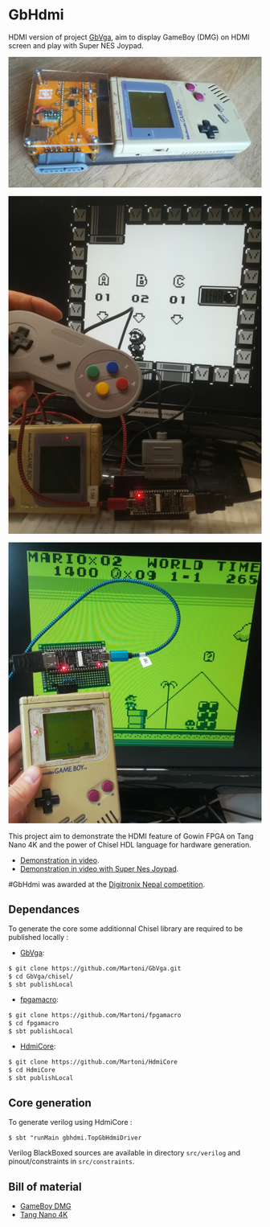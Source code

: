 GbHdmi
======

HDMI version of project [GbVga](https://github.com/Martoni/GbVga), aim to
display GameBoy (DMG) on HDMI screen and play with Super NES Joypad.

![gbswitch_final_version](images/gbhdmi_photo.jpg)

![Mario Land 2 with pocket colors](images/marioland2_pocket_color.jpg)

![Mario in HDMI full screen](images/playing_mario_bros.png)

This project aim to demonstrate the HDMI feature of Gowin FPGA on Tang Nano 4K
and the power of Chisel HDL language for hardware generation.

* [Demonstration in video](https://youtu.be/-JO6fnmHNhc).
* [Demonstration in video with Super Nes Joypad](https://www.youtube.com/watch?v=fpuqvUVp__I).

#GbHdmi was awarded at the [Digitronix Nepal competition](https://www.digitronixnepal.com/2021/10/winner-2nd-International-FPGA-design-competition.html).

## Dependances

To generate the core some additionnal Chisel library are required to be
published locally :

- [GbVga](https://github.com/Martoni/GbVga):

```Shell
$ git clone https://github.com/Martoni/GbVga.git
$ cd GbVga/chisel/
$ sbt publishLocal
```

- [fpgamacro](https://github.com/Martoni/fpgamacro):

```Shell
$ git clone https://github.com/Martoni/fpgamacro
$ cd fpgamacro
$ sbt publishLocal
```

- [HdmiCore](https://github.com/Martoni/HdmiCore):

```Shell
$ git clone https://github.com/Martoni/HdmiCore
$ cd HdmiCore
$ sbt publishLocal
```

## Core generation

To generate verilog using HdmiCore :

```Shell
$ sbt "runMain gbhdmi.TopGbHdmiDriver
```

Verilog BlackBoxed sources are available in directory `src/verilog` and pinout/constraints in `src/constraints`.

## Bill of material

* [GameBoy DMG](https://en.wikipedia.org/wiki/Game_Boy)
* [Tang Nano 4K](http://www.fabienm.eu/flf/reception-du-kit-tang-nano-4k/)
